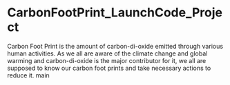# CarbonFootPrint_LaunchCode_Project
Carbon Foot Print is the amount of carbon-di-oxide emitted through various human activities. As we all are aware of the climate change and global warming and carbon-di-oxide is the major contributor for it, we all are supposed to know our carbon foot prints and take necessary actions to reduce it.
 main
